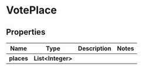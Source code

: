 
# VotePlace

## Properties
Name | Type | Description | Notes
------------ | ------------- | ------------- | -------------
**places** | **List&lt;Integer&gt;** |  | 



